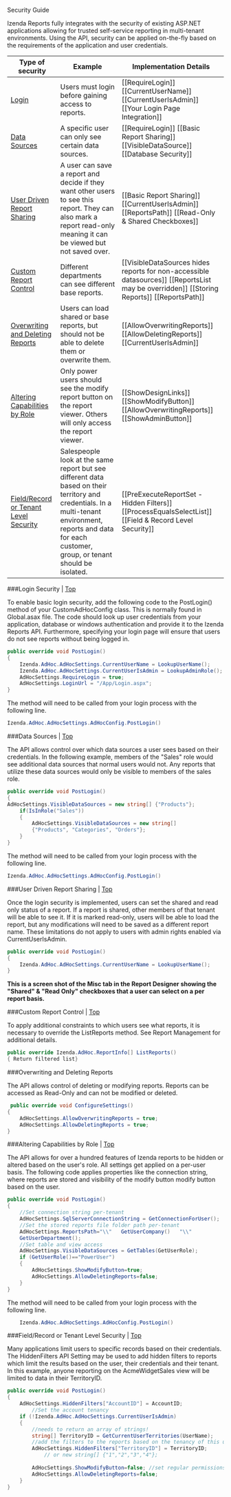 <a name="Top">Security Guide</a>

Izenda Reports fully integrates with the security of existing ASP.NET applications allowing for trusted self-service reporting in multi-tenant environments. Using the API, security can be applied on-the-fly based on the requirements of the application and user credentials.

Type of security|Example|Implementation Details
----------------|-------|----------------------
[Login](#Login) |Users must login before gaining access to reports.|[[RequireLogin]] [[CurrentUserName]] [[CurrentUserIsAdmin]] [[Your Login Page Integration]]
[Data Sources](#DataSources)|A specific user can only see certain data sources.|[[RequireLogin]] [[Basic Report Sharing]] [[VisibleDataSource]] [[Database Security]]
[User Driven Report Sharing](#ReportSharing)|A user can save a report and decide if they want other users to see this report. They can also mark a report read-only meaning it can be viewed but not saved over.|[[Basic Report Sharing]] [[CurrentUserIsAdmin]] [[ReportsPath]] [[Read-Only & Shared Checkboxes]]
[Custom Report Control](#ReportControl)|Different departments can see different base reports.|[[VisibleDataSources hides reports for non-accessible datasources]] [[ReportsList may be overridden]] [[Storing Reports]] [[ReportsPath]]
[Overwriting and Deleting Reports](#DeletingReports)|Users can load shared or base reports, but should not be able to delete them or overwrite them.|[[AllowOverwritingReports]] [[AllowDeletingReports]] [[CurrentUserIsAdmin]]
[Altering Capabilities by Role](#AlteringCapabilities)|Only power users should see the modify report button on the report viewer. Others will only access the report viewer.|[[ShowDesignLinks]] [[ShowModifyButton]] [[AllowOverwritingReports]] [[ShowAdminButton]]
[Field/Record or Tenant Level Security](#TenantSecurity)|Salespeople look at the same report but see different data based on their territory and credentials. In a multi-tenant environment, reports and data for each customer, group, or tenant should be isolated.|[[PreExecuteReportSet - Hidden Filters]] [[ProcessEqualsSelectList]] [[Field & Record Level Security]]

###<a name="Login">Login Security</a> | [Top](#Top)

To enable basic login security, add the following code to the PostLogin() method of your CustomAdHocConfig class. This is normally found in Global.asax file. The code should look up user credentials from your application, database or windows authentication and provide it to the Izenda Reports API. Furthermore, specifying your login page will ensure that users do not see reports without being logged in.

```c#
public override void PostLogin()
{  
	Izenda.AdHoc.AdHocSettings.CurrentUserName = LookupUserName();  
	Izenda.AdHoc.AdHocSettings.CurrentUserIsAdmin = LookupAdminRole();  
	AdHocSettings.RequireLogin = true;  
	AdHocSettings.LoginUrl = "/App/Login.aspx";
}
```

The method will need to be called from your login process with the following line.

```c#
Izenda.AdHoc.AdHocSettings.AdHocConfig.PostLogin()
```

###<a name="DataSources">Data Sources</a> | [Top](#Top)

The API allows control over which data sources a user sees based on their credentials. In the following example, members of the "Sales" role would see additional data sources that normal users would not. Any reports that utilize these data sources would only be visible to members of the sales role.

```c#
public override void PostLogin()
{  
AdHocSettings.VisibleDataSources = new string[] {"Products"};         
	if(IsInRole("Sales"))  
	{
		AdHocSettings.VisibleDataSources = new string[]
		{"Products", "Categories", "Orders"};   
	}
}
```

The method will need to be called from your login process with the following line.

```c#
Izenda.AdHoc.AdHocSettings.AdHocConfig.PostLogin()
```

###<a name="ReportSharing">User Driven Report Sharing</a> | [Top](#Top)

Once the login security is implemented, users can set the shared and read only status of a report. If a report is shared, other members of that tenant will be able to see it. If it is marked read-only, users will be able to load the report, but any modifications will need to be saved as a different report name. These limitations do not apply to users with admin rights enabled via CurrentUserIsAdmin.

```c#
public override void PostLogin()  
{      
	Izenda.AdHoc.AdHocSettings.CurrentUserName = LookupUserName();
}
```

**This is a screen shot of the Misc tab in the Report Designer showing the "Shared" & "Read Only" checkboxes that a user can select on a per report basis.**

###<a name="ReportControl">Custom Report Control</a> | [Top](#Top)

To apply additional constraints to which users see what reports, it is necessary to override the ListReports method. See Report Management for additional details.

```c#
public override Izenda.AdHoc.ReportInfo[] ListReports()
{ Return filtered list}
```

###<a name="DeletingReports">Overwriting and Deleting Reports</a>

The API allows control of deleting or modifying reports. Reports can be accessed as Read-Only and can not be modified or deleted. 

```c#
 public override void ConfigureSettings()
{  
	AdHocSettings.AllowOverwritingReports = true;           
	AdHocSettings.AllowDeletingReports = true;
}
```

###<a name="AlteringCapabilities">Altering Capabilities by Role</a> | [Top](#Top)

The API allows for over a hundred features of Izenda reports to be hidden or altered based on the user's role. All settings get applied on a per-user basis. 
The following code applies properties like the connection string, where reports are stored and visibility of the modify button modify button based on the user.

```c#
public override void PostLogin()
{  
	//Set connection string per-tenant  
	AdHocSettings.SqlServerConnectionString = GetConnectionForUser();  
	//Set the stored reports file folder path per-tenant  
	AdHocSettings.ReportsPath="\\"   GetUserCompany()   "\\"     
	GetUserDepartment();      
	//Set table and view access  
	AdHocSettings.VisibleDataSources = GetTables(GetUserRole);      
	if (GetUserRole()=="PowerUser")  
	{    
		AdHocSettings.ShowModifyButton=true;    
		AdHocSettings.AllowDeletingReports=false;      
	}
}
```

The method will need to be called from your login process with the following line.

```c#
	Izenda.AdHoc.AdHocSettings.AdHocConfig.PostLogin()
```

###<a name="TenantSecurity">Field/Record or Tenant Level Security</a> | [Top](#Top)

Many applications limit users to specific records based on their credentials. The HiddenFilters API Setting may be used to add hidden filters to reports which limit the results based on the user, their credentials and their tenant. In this example, anyone reporting on the AcmeWidgetSales view will be limited to data in their TerritoryID.

```c# 
public override void PostLogin()
{
	AdHocSettings.HiddenFilters["AccountID"] = AccountID;
		//Set the account tenancy
	if (!Izenda.AdHoc.AdHocSettings.CurrentUserIsAdmin)  
	{    
		//needs to return an array of strings!    
		string[] TerritoryID = GetCurrentUserTerritories(UserName);            
		//add the filters to the reports based on the tenancy of this user    
		AdHocSettings.HiddenFilters["TerritoryID"] = TerritoryID; 
			// or new string[] {"1","2","3","4"};
		
		AdHocSettings.ShowModifyButton=false; //set regular permissions
		AdHocSettings.AllowDeletingReports=false; 
	}
}
```